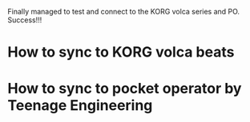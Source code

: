Finally managed to test and connect to the KORG volca series and PO. Success!!!

# How to sync to KORG volca beats





# How to sync to pocket operator by Teenage Engineering